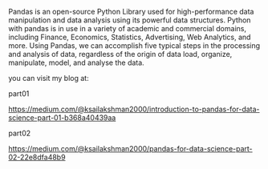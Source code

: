 Pandas is an open-source Python Library used for high-performance data manipulation and data analysis using its powerful data structures. 
Python with pandas is in use in a variety of academic and commercial domains, including Finance, Economics, Statistics, Advertising,
Web Analytics, and more. Using Pandas, we can accomplish five typical steps in the processing and analysis of data, regardless of the origin of data load, 
organize, manipulate, model, and analyse the data.

you can visit my blog at:

part01

https://medium.com/@ksailakshman2000/introduction-to-pandas-for-data-science-part-01-b368a40439aa

part02

https://medium.com/@ksailakshman2000/pandas-for-data-science-part-02-22e8dfa48b9

